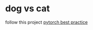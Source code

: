 # dog vs cat
follow this project 
[pytorch best practice](https://github.com/chenyuntc/pytorch-best-practice)
